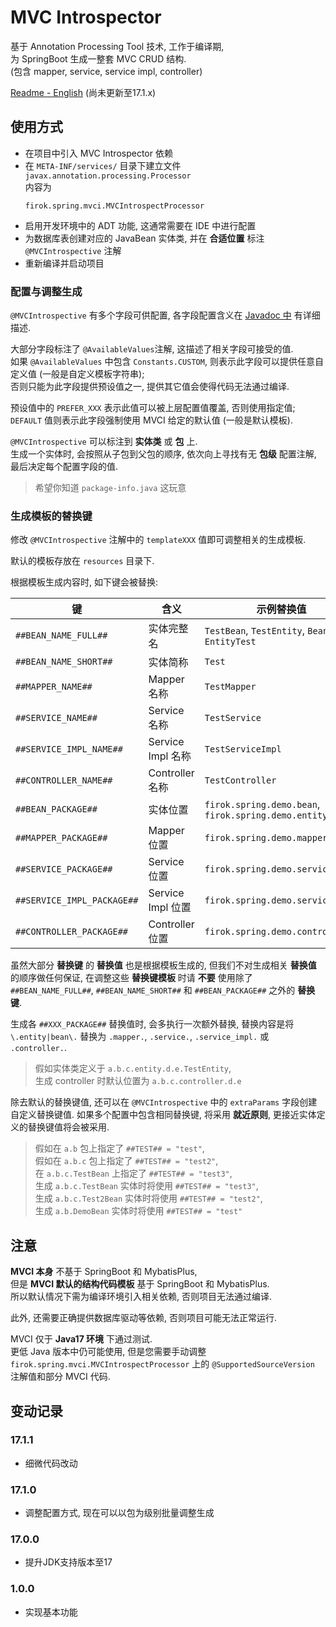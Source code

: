# MVC Introspector

基于 Annotation Processing Tool 技术, 工作于编译期,  
为 SpringBoot 生成一整套 MVC CRUD 结构.  
(包含 mapper, service, service impl, controller)

[Readme - English](readme-en.md) (尚未更新至17.1.x)

## 使用方式

* 在项目中引入 MVC Introspector 依赖
* 在 `META-INF/services/` 目录下建立文件 `javax.annotation.processing.Processor`  
  内容为
  ```text
  firok.spring.mvci.MVCIntrospectProcessor
  ```
* 启用开发环境中的 ADT 功能, 这通常需要在 IDE 中进行配置
* 为数据库表创建对应的 JavaBean 实体类, 并在 **合适位置** 标注 `@MVCIntrospective` 注解
* 重新编译并启动项目

### 配置与调整生成

`@MVCIntrospective` 有多个字段可供配置, 各字段配置含义在 [Javadoc 中](/src/main/java/firok/spring/mvci/MVCIntrospective.java) 有详细描述.

大部分字段标注了 `@AvailableValues`注解, 这描述了相关字段可接受的值.  
如果 `@AvailableValues` 中包含 `Constants.CUSTOM`, 则表示此字段可以提供任意自定义值 (一般是自定义模板字符串);  
否则只能为此字段提供预设值之一, 提供其它值会使得代码无法通过编译.

预设值中的 `PREFER_XXX` 表示此值可以被上层配置值覆盖, 否则使用指定值;  
`DEFAULT` 值则表示此字段强制使用 MVCI 给定的默认值 (一般是默认模板).

`@MVCIntrospective` 可以标注到 **实体类** 或 **包** 上.  
生成一个实体时, 会按照从子包到父包的顺序, 依次向上寻找有无 **包级** 配置注解, 最后决定每个配置字段的值.

> 希望你知道 `package-info.java` 这玩意

### 生成模板的替换键

修改 `@MVCIntrospective` 注解中的 `templateXXX` 值即可调整相关的生成模板.

默认的模板存放在 `resources` 目录下.

根据模板生成内容时, 如下键会被替换:  

键|含义|示例替换值
-|-|-
`##BEAN_NAME_FULL##` | 实体完整名 | `TestBean`, `TestEntity`, `BeanTest`, `EntityTest`
`##BEAN_NAME_SHORT##` | 实体简称 | `Test`
`##MAPPER_NAME##` | Mapper 名称 | `TestMapper`
`##SERVICE_NAME##` | Service 名称 | `TestService`
`##SERVICE_IMPL_NAME##` | Service Impl 名称 | `TestServiceImpl`
`##CONTROLLER_NAME##` | Controller 名称 | `TestController`
`##BEAN_PACKAGE##` | 实体位置 | `firok.spring.demo.bean`, `firok.spring.demo.entity`
`##MAPPER_PACKAGE##` | Mapper 位置 | `firok.spring.demo.mapper`
`##SERVICE_PACKAGE##` | Service 位置 | `firok.spring.demo.service`
`##SERVICE_IMPL_PACKAGE##` | Service Impl 位置 | `firok.spring.demo.service.impl`
`##CONTROLLER_PACKAGE##` | Controller 位置 | `firok.spring.demo.controller`

虽然大部分 **替换键** 的 **替换值** 也是根据模板生成的, 但我们不对生成相关 **替换值** 的顺序做任何保证, 在调整这些 **替换键模板** 时请 **不要** 使用除了 `##BEAN_NAME_FULL##`, `##BEAN_NAME_SHORT##` 和 `##BEAN_PACKAGE##` 之外的 **替换键**.

生成各 `##XXX_PACKAGE##` 替换值时, 会多执行一次额外替换, 替换内容是将 `\.entity|bean\.` 替换为 `.mapper.`, `.service.`, `.service_impl.` 或 `.controller.`.

> 假如实体类定义于 `a.b.c.entity.d.e.TestEntity`,  
> 生成 controller 时默认位置为 `a.b.c.controller.d.e`

除去默认的替换键值, 还可以在 `@MVCIntrospective` 中的 `extraParams` 字段创建自定义替换键值. 如果多个配置中包含相同替换键, 将采用 **就近原则**, 更接近实体定义的替换键值将会被采用.

> 假如在 `a.b` 包上指定了 `##TEST## = "test"`,  
> 假如在 `a.b.c` 包上指定了 `##TEST## = "test2"`,  
> 在 `a.b.c.TestBean` 上指定了 `##TEST## = "test3"`,  
> 生成 `a.b.c.TestBean` 实体时将使用 `##TEST## = "test3"`,  
> 生成 `a.b.c.Test2Bean` 实体时将使用 `##TEST## = "test2"`,  
> 生成 `a.b.DemoBean` 实体时将使用 `##TEST## = "test"`

## 注意

**MVCI 本身** 不基于 SpringBoot 和 MybatisPlus,  
但是 **MVCI 默认的结构代码模板** 基于 SpringBoot 和 MybatisPlus.    
所以默认情况下需为编译环境引入相关依赖, 否则项目无法通过编译.

此外, 还需要正确提供数据库驱动等依赖, 否则项目可能无法正常运行.

MVCI 仅于 **Java17 环境** 下通过测试.  
更低 Java 版本中仍可能使用, 但是您需要手动调整 `firok.spring.mvci.MVCIntrospectProcessor` 上的 `@SupportedSourceVersion` 注解值和部分 MVCI 代码.

## 变动记录

### 17.1.1

* 细微代码改动

### 17.1.0

* 调整配置方式, 现在可以以包为级别批量调整生成

### 17.0.0

* 提升JDK支持版本至17

### 1.0.0

* 实现基本功能